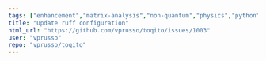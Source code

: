 ```yaml
---
tags: ["enhancement","matrix-analysis","non-quantum","physics","python","python-3","quantum","quantum-computing","quantum-information","unitaryhack"]
title: "Update ruff configuration"
html_url: "https://github.com/vprusso/toqito/issues/1003"
user: "vprusso"
repo: "vprusso/toqito"
---
```



